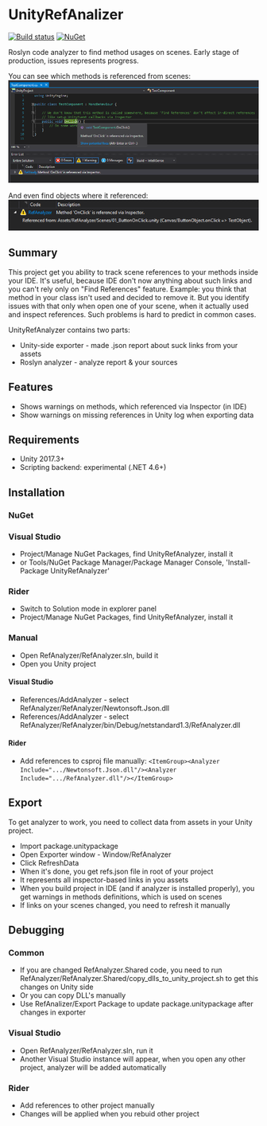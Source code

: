 # UnityRefAnalizer

[![Build status](https://ci.appveyor.com/api/projects/status/ktnlrhdxpdsay8p3?svg=true)](https://ci.appveyor.com/project/KonH/unityrefanalyzer)
[![NuGet](https://img.shields.io/nuget/v/UnityRefAnalyzer.svg)](https://www.nuget.org/packages/UnityRefAnalyzer/)

Roslyn code analyzer to find method usages on scenes. Early stage of production, issues represents progress.

You can see which methods is referenced from scenes:
![screen_1](https://raw.githubusercontent.com/KonH/UnityRefAnalyzer/master/Content/screen_1.png)

And even find objects where it referenced:
![screen_2](https://raw.githubusercontent.com/KonH/UnityRefAnalyzer/master/Content/screen_2.png)

## Summary

This project get you ability to track scene references to your methods inside your IDE. It's useful, because IDE don't now anything about such links and you can't rely only on "Find References" feature.
Example: you think that method in your class isn't used and decided to remove it. But you identify issues with that only when open one of your scene, when it actually used and inspect references.
Such problems is hard to predict in common cases.

UnityRefAnalyzer contains two parts:
- Unity-side exporter - made .json report about suck links from your assets
- Roslyn analyzer - analyze report & your sources

## Features

- Shows warnings on methods, which referenced via Inspector (in IDE)
- Show warnings on missing references in Unity log when exporting data

## Requirements

- Unity 2017.3+
- Scripting backend: experimental (.NET 4.6+)

## Installation

### NuGet

### Visual Studio

- Project/Manage NuGet Packages, find UnityRefAnalyzer, install it
- or Tools/NuGet Package Manager/Package Manager Console, 'Install-Package UnityRefAnalyzer'

### Rider

- Switch to Solution mode in explorer panel
- Project/Manage NuGet Packages, find UnityRefAnalyzer, install it

### Manual

- Open RefAnalyzer/RefAnalyzer.sln, build it
- Open you Unity project

#### Visual Studio

- References/AddAnalyzer - select RefAnalyzer/RefAnalyzer/Newtonsoft.Json.dll
- References/AddAnalyzer - select RefAnalyzer/RefAnalyzer/bin/Debug/netstandard1.3/RefAnalyzer.dll

#### Rider

- Add references to csproj file manually: `<ItemGroup><Analyzer Include=".../Newtonsoft.Json.dll"/><Analyzer Include=".../RefAnalyzer.dll"/></ItemGroup>`

## Export

To get analyzer to work, you need to collect data from assets in your Unity project.

- Import package.unitypackage
- Open Exporter window - Window/RefAnalyzer
- Click RefreshData
- When it's done, you get refs.json file in root of your project
- It represents all inspector-based links in you assets
- When you build project in IDE (and if analyzer is installed properly), you get warnings in methods definitions, which is used on scenes 
- If links on your scenes changed, you need to refresh it manually

## Debugging

### Common

- If you are changed RefAnalyzer.Shared code, you need to run RefAnalyzer/RefAnalyzer.Shared/copy_dlls_to_unity_project.sh to get this changes on Unity side
- Or you can copy DLL's manually 
- Use RefAnalizer/Export Package to update package.unitypackage after changes in exporter

### Visual Studio

- Open RefAnalyzer/RefAnalyzer.sln, run it
- Another Visual Studio instance will appear, when you open any other project, analyzer will be added automatically

### Rider

- Add references to other project manually
- Changes will be applied when you rebuid other project
